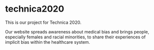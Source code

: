 # technica2020

This is our project for Technica 2020. 

Our website spreads awareness about medical bias and brings people, especially females and racial minorities, to share their experiences of implicit bias within the healthcare system. 
